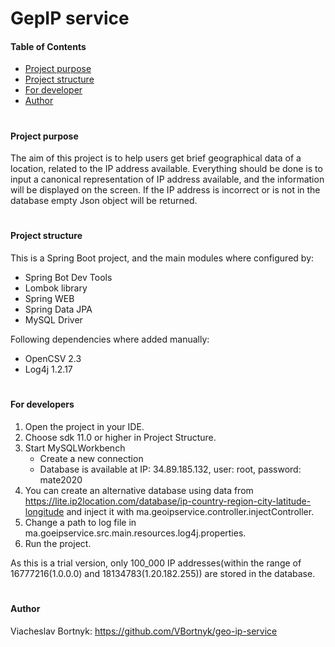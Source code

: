 # GepIP service
#### Table of Contents
* [Project purpose](#purpose)
* [Project structure](#structure)
* [For developer](#developer-start)
* [Author](#author)
#
#### <a name="purpose">Project purpose</a>
The aim of this project is to help users get brief geographical data of a location, 
related to the IP address available. Everything should be done is to input a canonical representation of
IP address available, and the information will be displayed on the screen. If the IP address is incorrect or is not in the database
empty Json object will be returned.
#
#### <a name="purpose">Project structure</a>
This is a Spring Boot project, and the main modules where configured by:
* Spring Bot Dev Tools
* Lombok library
* Spring WEB
* Spring Data JPA
* MySQL Driver

Following dependencies where added manually:
* OpenCSV 2.3
* Log4j 1.2.17
#
#### <a name="purpose">For developers</a>
1. Open the project in your IDE.
2. Choose sdk 11.0  or higher in Project Structure.
3. Start MySQLWorkbench
   * Create a new connection
   * Database is available at IP: 34.89.185.132, user: root, password: mate2020
4. You can create an alternative database using data from https://lite.ip2location.com/database/ip-country-region-city-latitude-longitude 
   and inject it with ma.geoipservice.controller.injectController.
5. Change a path to log file in ma.goeipservice.src.main.resources.log4j.properties.
6. Run the project.

As this is a trial version, only 100_000 IP addresses(within the range of 16777216(1.0.0.0) and 18134783(1.20.182.255))
are stored in the database.
#

#### Author
Viacheslav Bortnyk: https://github.com/VBortnyk/geo-ip-service

